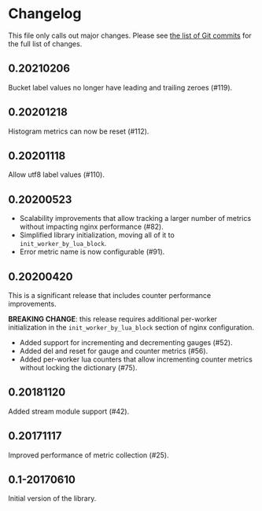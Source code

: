 # Changelog

This file only calls out major changes. Please see [the list of Git commits](
https://github.com/knyar/nginx-lua-prometheus/commits/master) for the full list
of changes.

## 0.20210206

Bucket label values no longer have leading and trailing zeroes (#119).

## 0.20201218

Histogram metrics can now be reset (#112).

## 0.20201118

Allow utf8 label values (#110).

## 0.20200523

- Scalability improvements that allow tracking a larger number of metrics
  without impacting nginx performance (#82).
- Simplified library initialization, moving all of it to `init_worker_by_lua_block`.
- Error metric name is now configurable (#91).

## 0.20200420

This is a significant release that includes counter performance improvements.

**BREAKING CHANGE**: this release requires additional per-worker initialization
in the `init_worker_by_lua_block` section of nginx configuration.

- Added support for incrementing and decrementing gauges (#52).
- Added del and reset for gauge and counter metrics (#56).
- Added per-worker lua counters that allow incrementing counter metrics
  without locking the dictionary (#75).

## 0.20181120

Added stream module support (#42).

## 0.20171117

Improved performance of metric collection (#25).

## 0.1-20170610

Initial version of the library.

